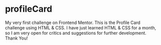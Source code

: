 # profileCard
My very first challenge on Frontend Mentor. This is the Profile Card challenge using HTML &amp; CSS. I have just learned HTML &amp; CSS for a month, so I am very open for critics and suggestions for further development. Thank You!
